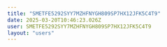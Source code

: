 ```yaml
---
title: "SMETFE5292SYY7MZHFNYGH809SP7HX12JFK5C4T9"
date: 2025-03-20T10:46:23.026Z
user: SMETFE5292SYY7MZHFNYGH809SP7HX12JFK5C4T9
layout: "users"
---
```

    